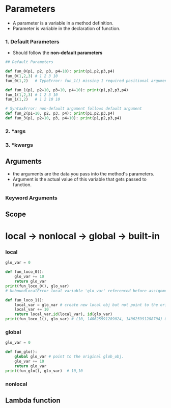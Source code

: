 # Parameters
  - A parameter is a variable in a method definition.
  - Parameter is variable in the declaration of function.
###  1. Default Parameters
  - Should follow the **non-default parameters**
```python
## Default Parameters

def fun_0(p1, p2, p3, p4=10): print(p1,p2,p3,p4)
fun_0(1,2,3) # 1 2 3 10
fun_0(1,2)   # TypeError: fun_1() missing 1 required positional argument: 'p3'

def fun_1(p1, p2=10, p3=10, p4=10): print(p1,p2,p3,p4)
fun_1(1,2,3) # 1 2 3 10
fun_1(1,2)   # 1 2 10 10

# SyntaxError: non-default argument follows default argument
def fun_2(p1=10, p2, p3, p4): print(p1,p2,p3,p4)
def fun_3(p1, p2=10, p3, p4=10): print(p1,p2,p3,p4)
```

###  2. *args
###  3. *kwargs

## Arguments
  - the arguments are the data you pass into the method's parameters.
  - Argument is the actual value of this variable that gets passed to function.
### Keyword Arguments

## Scope
local -> nonlocal -> global -> built-in
=
### local
```python
glo_var = 0

def fun_loco_0():
    glo_var += 10
    return glo_var
print(fun_loco_0(), glo_var)  
# UnboundLocalError local variable 'glo_var' referenced before assignment

def fun_loco_1():
    local_var = glo_var # create new local obj but not point to the original glob_obj.
    local_var += 10
    return local_var,id(local_var), id(glo_var)
print(fun_loco_1(), glo_var) # (10, 140625991289024, 140625991288704) 0
```
### global
```python
glo_var = 0

def fun_glo():
    global glo_var # point to the original glob_obj.
    glo_var += 10
    return glo_var
print(fun_glo(), glo_var)  # 10,10
```
### nonlocal

## Lambda function